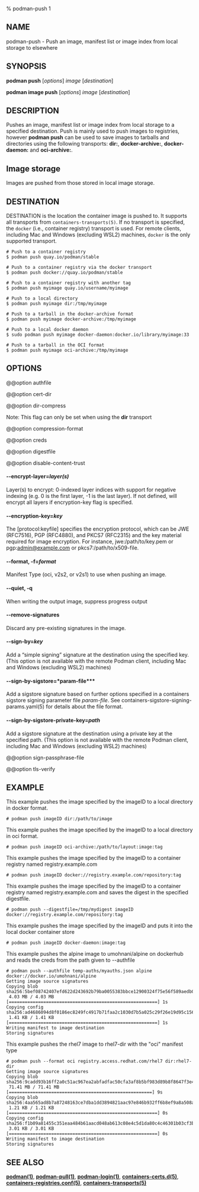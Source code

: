 % podman-push 1

## NAME

podman\-push - Push an image, manifest list or image index from local storage to elsewhere

## SYNOPSIS

**podman push** [*options*] _image_ [*destination*]

**podman image push** [*options*] _image_ [*destination*]

## DESCRIPTION

Pushes an image, manifest list or image index from local storage to a specified
destination. Push is mainly used to push images to registries, however
**podman push** can be used to save images to tarballs and directories using the
following transports:
**dir:**, **docker-archive:**, **docker-daemon:** and **oci-archive:**.

## Image storage

Images are pushed from those stored in local image storage.

## DESTINATION

DESTINATION is the location the container image is pushed to. It supports all transports from `containers-transports(5)`. If no transport is specified, the `docker` (i.e., container registry) transport is used. For remote clients, including Mac and Windows (excluding WSL2) machines, `docker` is the only supported transport.

```
# Push to a container registry
$ podman push quay.io/podman/stable

# Push to a container registry via the docker transport
$ podman push docker://quay.io/podman/stable

# Push to a container registry with another tag
$ podman push myimage quay.io/username/myimage

# Push to a local directory
$ podman push myimage dir:/tmp/myimage

# Push to a tarball in the docker-archive format
$ podman push myimage docker-archive:/tmp/myimage

# Push to a local docker daemon
$ sudo podman push myimage docker-daemon:docker.io/library/myimage:33

# Push to a tarball in the OCI format
$ podman push myimage oci-archive:/tmp/myimage
```

## OPTIONS

@@option authfile

@@option cert-dir

@@option dir-compress

Note: This flag can only be set when using the **dir** transport

@@option compression-format

@@option creds

@@option digestfile

@@option disable-content-trust

#### **--encrypt-layer**=_layer(s)_

Layer(s) to encrypt: 0-indexed layer indices with support for negative indexing (e.g. 0 is the first layer, -1 is the last layer). If not defined, will encrypt all layers if encryption-key flag is specified.

#### **--encryption-key**=_key_

The [protocol:keyfile] specifies the encryption protocol, which can be JWE (RFC7516), PGP (RFC4880), and PKCS7 (RFC2315) and the key material required for image encryption. For instance, jwe:/path/to/key.pem or pgp:admin@example.com or pkcs7:/path/to/x509-file.

#### **--format**, **-f**=_format_

Manifest Type (oci, v2s2, or v2s1) to use when pushing an image.

#### **--quiet**, **-q**

When writing the output image, suppress progress output

#### **--remove-signatures**

Discard any pre-existing signatures in the image.

#### **--sign-by**=_key_

Add a “simple signing” signature at the destination using the specified key. (This option is not available with the remote Podman client, including Mac and Windows (excluding WSL2) machines)

#### **--sign-by-sigstore**=\*param-file\*\*\*

Add a sigstore signature based on further options specified in a containers sigstore signing parameter file _param-file_.
See containers-sigstore-signing-params.yaml(5) for details about the file format.

#### **--sign-by-sigstore-private-key**=_path_

Add a sigstore signature at the destination using a private key at the specified path. (This option is not available with the remote Podman client, including Mac and Windows (excluding WSL2) machines)

@@option sign-passphrase-file

@@option tls-verify

## EXAMPLE

This example pushes the image specified by the imageID to a local directory in docker format.

`# podman push imageID dir:/path/to/image`

This example pushes the image specified by the imageID to a local directory in oci format.

`# podman push imageID oci-archive:/path/to/layout:image:tag`

This example pushes the image specified by the imageID to a container registry named registry.example.com

`# podman push imageID docker://registry.example.com/repository:tag`

This example pushes the image specified by the imageID to a container registry named registry.example.com and saves the digest in the specified digestfile.

`# podman push --digestfile=/tmp/mydigest imageID docker://registry.example.com/repository:tag`

This example pushes the image specified by the imageID and puts it into the local docker container store

`# podman push imageID docker-daemon:image:tag`

This example pushes the alpine image to umohnani/alpine on dockerhub and reads the creds from
the path given to --authfile

```
# podman push --authfile temp-auths/myauths.json alpine docker://docker.io/umohnani/alpine
Getting image source signatures
Copying blob sha256:5bef08742407efd622d243692b79ba0055383bbce12900324f75e56f589aedb0
 4.03 MB / 4.03 MB [========================================================] 1s
Copying config sha256:ad4686094d8f0186ec8249fc4917b71faa2c1030d7b5a025c29f26e19d95c156
 1.41 KB / 1.41 KB [========================================================] 1s
Writing manifest to image destination
Storing signatures
```

This example pushes the rhel7 image to rhel7-dir with the "oci" manifest type

```
# podman push --format oci registry.access.redhat.com/rhel7 dir:rhel7-dir
Getting image source signatures
Copying blob sha256:9cadd93b16ff2a0c51ac967ea2abfadfac50cfa3af8b5bf983d89b8f8647f3e4
 71.41 MB / 71.41 MB [======================================================] 9s
Copying blob sha256:4aa565ad8b7a87248163ce7dba1dd3894821aac97e846b932ff6b8ef9a8a508a
 1.21 KB / 1.21 KB [========================================================] 0s
Copying config sha256:f1b09a81455c351eaa484b61aacd048ab613c08e4c5d1da80c4c46301b03cf3b
 3.01 KB / 3.01 KB [========================================================] 0s
Writing manifest to image destination
Storing signatures
```

## SEE ALSO

**[podman(1)](commands/podman.md)**, **[podman-pull(1)](commands/podman-pull.md)**, **[podman-login(1)](commands/podman-login.md)**, **[containers-certs.d(5)](https://github.com/containers/image/blob/main/docs/containers-certs.d.5.md)**, **[containers-registries.conf(5)](https://github.com/containers/image/blob/main/docs/containers-registries.conf.5.md)**, **[containers-transports(5)](https://github.com/containers/image/blob/main/docs/containers-transports.5.md)**
